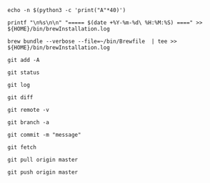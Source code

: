 
```
echo -n $(python3 -c 'print("A"*40)')
```



```
printf "\n%s\n\n" "===== $(date +%Y-%m-%d\ %H:%M:%S) ====" >> ${HOME}/bin/brewInstallation.log
```


```
brew bundle --verbose --file=~/bin/Brewfile  | tee >> ${HOME}/bin/brewInstallation.log
```


```
git add -A
```
```
git status
```
```
git log
```
```
git diff
```

```
git remote -v
```
```
git branch -a
```
```
git commit -m "message"
```
```
git fetch
```
```
git pull origin master
```
```
git push origin master
```






